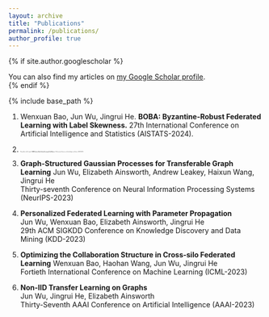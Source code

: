 ```yaml
---
layout: archive
title: "Publications"
permalink: /publications/
author_profile: true
---
```


{% if site.author.googlescholar %}
  <div class="wordwrap">You can also find my articles on <a href="{{site.author.googlescholar}}">my Google Scholar profile</a>.</div>
{% endif %}

{% include base_path %}

<!---
{% for post in site.publications reversed %}
  {% include archive-single.html %}
{% endfor %}
-->

1. Wenxuan Bao, Jun Wu, Jingrui He. **BOBA: Byzantine-Robust Federated Learning with Label Skewness.** 27th International Conference on Artificial Intelligence and Statistics (AISTATS-2024).
2. <span style="font-size:0.1em;">Wenxuan Bao, Jun Wu, Jingrui He. **BOBA: Byzantine-Robust Federated Learning with Label Skewness.** 27th International Conference on Artificial Intelligence and Statistics (AISTATS-2024).</span>

1. **Graph-Structured Gaussian Processes for Transferable Graph Learning**
Jun Wu, Elizabeth Ainsworth, Andrew Leakey, Haixun Wang, Jingrui He  
Thirty-seventh Conference on Neural Information Processing Systems (NeurIPS-2023)

1. **Personalized Federated Learning with Parameter Propagation**  
Jun Wu, Wenxuan Bao, Elizabeth Ainsworth, Jingrui He  
29th ACM SIGKDD Conference on Knowledge Discovery and Data Mining (KDD-2023)

1. **Optimizing the Collaboration Structure in Cross-silo Federated Learning**
Wenxuan Bao, Haohan Wang, Jun Wu, Jingrui He  
Fortieth International Conference on Machine Learning (ICML-2023)

1. **Non-IID Transfer Learning on Graphs**  
Jun Wu, Jingrui He, Elizabeth Ainsworth  
Thirty-Seventh AAAI Conference on Artificial Intelligence (AAAI-2023)
